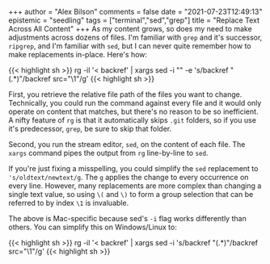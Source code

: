 +++
author = "Alex Bilson"
comments = false
date = "2021-07-23T12:49:13"
epistemic = "seedling"
tags = ["terminal","sed","grep"]
title = "Replace Text Across All Content"
+++
As my content grows, so does my need to make adjustments across dozens of files. I'm familiar with `grep` and it's successor, `ripgrep`, and I'm familiar with `sed`, but I can never quite remember how to make replacements in-place. Here's how:

{{< highlight sh >}}
rg -il '< backref' | xargs sed -i "" -e 's/backref "\(.*\)"/backref src="\1"/g'
{{< highlight sh >}}

First, you retrieve the relative file path of the files you want to change. Technically, you could run the command against every file and it would only operate on content that matches, but there's no reason to be so inefficient. A nifty feature of `rg` is that it automatically skips `.git` folders, so if you use it's predecessor, `grep`, be sure to skip that folder.

Second, you run the stream editor, `sed`, on the content of each file. The `xargs` command pipes the output from `rg` line-by-line to `sed`.

If you're just fixing a misspelling, you could simplify the `sed` replacement to `'s/oldtext/newtext/g`. The `g` applies the change to every occurrence on every line. However, many replacements are more complex than changing a single text value, so using `\(` and `\)` to form a group selection that can be referred to by index `\1` is invaluable.

The above is Mac-specific because sed's `-i` flag works differently than others. You can simplify this on Windows/Linux to:

{{< highlight sh >}}
rg -il '< backref' | xargs sed -i 's/backref "\(.*\)"/backref src="\1"/g'
{{< highlight sh >}}


    